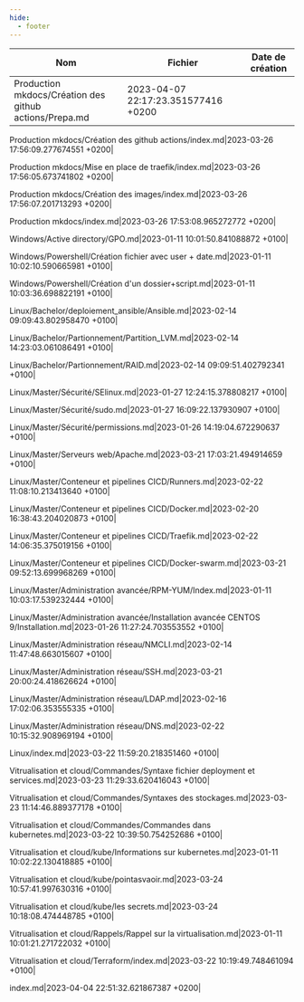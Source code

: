 ```yaml
---
hide:
  - footer
---
```

| Nom |Fichier | Date de création | 
| --- | --- | --- |
Production mkdocs/Création des github actions/Prepa.md|2023-04-07 22:17:23.351577416 +0200|

Production mkdocs/Création des github actions/index.md|2023-03-26 17:56:09.277674551 +0200|

Production mkdocs/Mise en place de traefik/index.md|2023-03-26 17:56:05.673741802 +0200|

Production mkdocs/Création des images/index.md|2023-03-26 17:56:07.201713293 +0200|

Production mkdocs/index.md|2023-03-26 17:53:08.965272772 +0200|

Windows/Active directory/GPO.md|2023-01-11 10:01:50.841088872 +0100|

Windows/Powershell/Création fichier avec user + date.md|2023-01-11 10:02:10.590665981 +0100|

Windows/Powershell/Création d'un dossier+script.md|2023-01-11 10:03:36.698822191 +0100|

Linux/Bachelor/deploiement_ansible/Ansible.md|2023-02-14 09:09:43.802958470 +0100|

Linux/Bachelor/Partionnement/Partition_LVM.md|2023-02-14 14:23:03.061086491 +0100|

Linux/Bachelor/Partionnement/RAID.md|2023-02-14 09:09:51.402792341 +0100|

Linux/Master/Sécurité/SElinux.md|2023-01-27 12:24:15.378808217 +0100|

Linux/Master/Sécurité/sudo.md|2023-01-27 16:09:22.137930907 +0100|

Linux/Master/Sécurité/permissions.md|2023-01-26 14:19:04.672290637 +0100|

Linux/Master/Serveurs web/Apache.md|2023-03-21 17:03:21.494914659 +0100|

Linux/Master/Conteneur et pipelines CICD/Runners.md|2023-02-22 11:08:10.213413640 +0100|

Linux/Master/Conteneur et pipelines CICD/Docker.md|2023-02-20 16:38:43.204020873 +0100|

Linux/Master/Conteneur et pipelines CICD/Traefik.md|2023-02-22 14:06:35.375019156 +0100|

Linux/Master/Conteneur et pipelines CICD/Docker-swarm.md|2023-03-21 09:52:13.699968269 +0100|

Linux/Master/Administration avancée/RPM-YUM/Index.md|2023-01-11 10:03:17.539232444 +0100|

Linux/Master/Administration avancée/Installation avancée CENTOS 9/Installation.md|2023-01-26 11:27:24.703553552 +0100|

Linux/Master/Administration réseau/NMCLI.md|2023-02-14 11:47:48.663015607 +0100|

Linux/Master/Administration réseau/SSH.md|2023-03-21 20:00:24.418626624 +0100|

Linux/Master/Administration réseau/LDAP.md|2023-02-16 17:02:06.353555335 +0100|

Linux/Master/Administration réseau/DNS.md|2023-02-22 10:15:32.908969194 +0100|

Linux/index.md|2023-03-22 11:59:20.218351460 +0100|

Vitrualisation et cloud/Commandes/Syntaxe fichier deployment et services.md|2023-03-23 11:29:33.620416043 +0100|

Vitrualisation et cloud/Commandes/Syntaxes des stockages.md|2023-03-23 11:14:46.889377178 +0100|

Vitrualisation et cloud/Commandes/Commandes dans kubernetes.md|2023-03-22 10:39:50.754252686 +0100|

Vitrualisation et cloud/kube/Informations sur kubernetes.md|2023-01-11 10:02:22.130418885 +0100|

Vitrualisation et cloud/kube/pointasvaoir.md|2023-03-24 10:57:41.997630316 +0100|

Vitrualisation et cloud/kube/les secrets.md|2023-03-24 10:18:08.474448785 +0100|

Vitrualisation et cloud/Rappels/Rappel sur la virtualisation.md|2023-01-11 10:01:21.271722032 +0100|

Vitrualisation et cloud/Terraform/index.md|2023-03-22 10:19:49.748461094 +0100|

index.md|2023-04-04 22:51:32.621867387 +0200|

